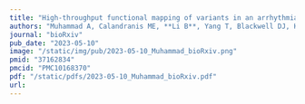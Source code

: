 ```yaml
---
title: "High-throughput functional mapping of variants in an arrhythmia gene, KCNE1, reveals novel biology"
authors: "Muhammad A, Calandranis ME, **Li B**, Yang T, Blackwell DJ, Harvey ML, Smith JE, Chew AE, **Capra JA**, Matreyek KA, Fowler DM, Roden DM&#94;, Glazer AM.&#94;&#42;"
journal: "bioRxiv"
pub_date: "2023-05-10"
image: "/static/img/pub/2023-05-10_Muhammad_bioRxiv.png"
pmid: "37162834"
pmcid: "PMC10168370"
pdf: "/static/pdfs/2023-05-10_Muhammad_bioRxiv.pdf"
url: 
---
```

